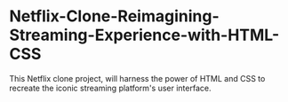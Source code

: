 # Netflix-Clone-Reimagining-Streaming-Experience-with-HTML-CSS
This Netflix clone project, will harness the power of HTML and CSS to recreate the iconic streaming platform's user interface.
